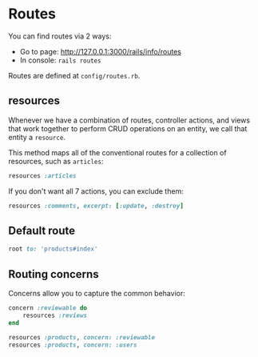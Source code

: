 # Routes

You can find routes via 2 ways:

- Go to page: http://127.0.0.1:3000/rails/info/routes
- In console: `rails routes`

Routes are defined at `config/routes.rb`.

## resources

Whenever we have a combination of routes, controller actions, and views that work together 
to perform CRUD operations on an entity, we call that entity a `resource`.

This method maps all of the conventional routes for a collection of resources, such as `articles`:

```ruby
resources :articles
```

If you don't want all 7 actions, you can exclude them:

```ruby
resources :comments, excerpt: [:update, :destroy]
```

## Default route

```ruby
root to: 'products#index'
```

## Routing concerns

Concerns allow you to capture the common behavior:

```ruby
concern :reviewable do
	resources :reviews
end

resources :products, concern: :reviewable
resources :products, concern: :users
```
